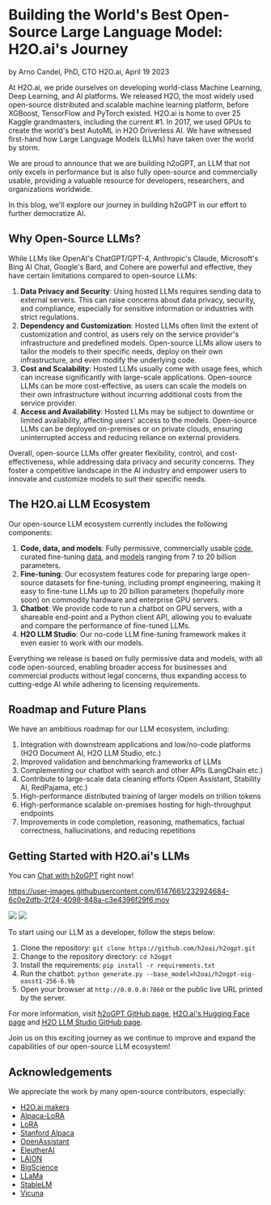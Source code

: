 # Building the World's Best Open-Source Large Language Model: H2O.ai's Journey

by Arno Candel, PhD, CTO H2O.ai, April 19 2023

At H2O.ai, we pride ourselves on developing world-class Machine Learning, Deep Learning, and AI platforms. We released H2O, the most widely used open-source distributed and scalable machine learning platform, before XGBoost, TensorFlow and PyTorch existed. H2O.ai is home to over 25 Kaggle grandmasters, including the current #1. In 2017, we used GPUs to create the world's best AutoML in H2O Driverless AI. We have witnessed first-hand how Large Language Models (LLMs) have taken over the world by storm.

We are proud to announce that we are building h2oGPT, an LLM that not only excels in performance but is also fully open-source and commercially usable, providing a valuable resource for developers, researchers, and organizations worldwide.

In this blog, we'll explore our journey in building h2oGPT in our effort to further democratize AI.

## Why Open-Source LLMs?

While LLMs like OpenAI's ChatGPT/GPT-4, Anthropic's Claude, Microsoft's Bing AI Chat, Google's Bard, and Cohere are powerful and effective, they have certain limitations compared to open-source LLMs:

1. **Data Privacy and Security**: Using hosted LLMs requires sending data to external servers. This can raise concerns about data privacy, security, and compliance, especially for sensitive information or industries with strict regulations.
2. **Dependency and Customization**: Hosted LLMs often limit the extent of customization and control, as users rely on the service provider's infrastructure and predefined models. Open-source LLMs allow users to tailor the models to their specific needs, deploy on their own infrastructure, and even modify the underlying code.
3. **Cost and Scalability**: Hosted LLMs usually come with usage fees, which can increase significantly with large-scale applications. Open-source LLMs can be more cost-effective, as users can scale the models on their own infrastructure without incurring additional costs from the service provider.
4. **Access and Availability**: Hosted LLMs may be subject to downtime or limited availability, affecting users' access to the models. Open-source LLMs can be deployed on-premises or on private clouds, ensuring uninterrupted access and reducing reliance on external providers.

Overall, open-source LLMs offer greater flexibility, control, and cost-effectiveness, while addressing data privacy and security concerns. They foster a competitive landscape in the AI industry and empower users to innovate and customize models to suit their specific needs.

## The H2O.ai LLM Ecosystem

Our open-source LLM ecosystem currently includes the following components:

1. **Code, data, and models**: Fully permissive, commercially usable [code](https://github.com/h2oai/h2ogpt), curated fine-tuning [data](https://huggingface.co/h2oai), and [models](https://huggingface.co/h2oai) ranging from 7 to 20 billion parameters.
2. **Fine-tuning**: Our ecosystem features code for preparing large open-source datasets for fine-tuning, including prompt engineering, making it easy to fine-tune LLMs up to 20 billion parameters (hopefully more soon) on commodity hardware and enterprise GPU servers.
3. **Chatbot**: We provide code to run a chatbot on GPU servers, with a shareable end-point and a Python client API, allowing you to evaluate and compare the performance of fine-tuned LLMs.
4. **H2O LLM Studio**: Our no-code LLM fine-tuning framework makes it even easier to work with our models.

Everything we release is based on fully permissive data and models, with all code open-sourced, enabling broader access for businesses and commercial products without legal concerns, thus expanding access to cutting-edge AI while adhering to licensing requirements.

## Roadmap and Future Plans

We have an ambitious roadmap for our LLM ecosystem, including:

1. Integration with downstream applications and low/no-code platforms (H2O Document AI, H2O LLM Studio, etc.)
2. Improved validation and benchmarking frameworks of LLMs
3. Complementing our chatbot with search and other APIs (LangChain etc.)
4. Contribute to large-scale data cleaning efforts (Open Assistant, Stability AI, RedPajama, etc.)
5. High-performance distributed training of larger models on trillion tokens
6. High-performance scalable on-premises hosting for high-throughput endpoints
7. Improvements in code completion, reasoning, mathematics, factual correctness, hallucinations, and reducing repetitions

## Getting Started with H2O.ai's LLMs

You can [Chat with h2oGPT](https://huggingface.co/spaces/h2oai/h2ogpt-chatbot) right now!

https://user-images.githubusercontent.com/6147661/232924684-6c0e2dfb-2f24-4098-848a-c3e4396f29f6.mov

![](https://user-images.githubusercontent.com/6147661/233239878-de3b0fce-5425-4189-8095-5313c7817d58.png)
![](https://user-images.githubusercontent.com/6147661/233239861-e99f238c-dd5d-4dd7-ac17-6367f91f86ac.png)

To start using our LLM as a developer, follow the steps below:

1. Clone the repository: `git clone https://github.com/h2oai/h2ogpt.git`
2. Change to the repository directory: `cd h2ogpt`
3. Install the requirements: `pip install -r requirements.txt`
4. Run the chatbot: `python generate.py --base_model=h2oai/h2ogpt-oig-oasst1-256-6.9b`
5. Open your browser at `http://0.0.0.0:7860` or the public live URL printed by the server.

For more information, visit [h2oGPT GitHub page](https://github.com/h2oai/h2ogpt), [H2O.ai's Hugging Face page](https://huggingface.co/h2oai) and [H2O LLM Studio GitHub page](https://github.com/h2oai/h2o-llmstudio).

Join us on this exciting journey as we continue to improve and expand the capabilities of our open-source LLM ecosystem!

## Acknowledgements

We appreciate the work by many open-source contributors, especially:

* [H2O.ai makers](https://h2o.ai/company/team/)
* [Alpaca-LoRA](https://github.com/tloen/alpaca-lora/)
* [LoRA](https://github.com/microsoft/LoRA)
* [Stanford Alpaca](https://github.com/tatsu-lab/stanford_alpaca)
* [OpenAssistant](https://open-assistant.io/)
* [EleutherAI](https://www.eleuther.ai/)
* [LAION](https://laion.ai/blog/oig-dataset/)
* [BigScience](https://github.com/bigscience-workshop/bigscience)
* [LLaMa](https://github.com/facebookresearch/llama/)
* [StableLM](https://github.com/Stability-AI/StableLM)
* [Vicuna](https://github.com/lm-sys/FastChat)
